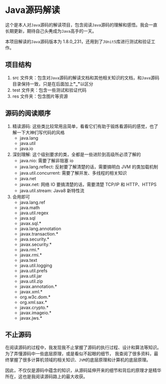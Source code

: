 # Java源码解读

这个是本人对`Java`源码的解读项目，包含阅读`Java`源码的理解和感悟。我会一直长期更新，期待自己~~头秃~~成为`Java`高手的一天。

本项目解读的`Java`源码版本为 1.8.0_231，还用到了`JUnit5`库进行测试和验证工作。

## 项目结构

1. src 文件夹：包含对`Java`源码的解读文档和其他相关知识的文档，和`Java`源码目录保持一致，只是在后面加上<strong>"_"</strong>以区分
2. test 文件夹：包含一些测试和验证代码
3. res 文件夹：包含图片等资源

## 源码的阅读顺序

1. 精读源码: 这些类比较常用且简单，看看它们有助于锻炼看源码的感觉，也了解一下大神们写代码的风格
    - java.lang
    - java.util
    - java.io
2. 深刻理解: 这个级别要求的类，全都是一些进阶到高级所必须了解的
    - java.nio: 需要了解非阻塞 io
    - java.lang.reflect: 反射要了解清楚的话，需要搞明白 JVM 的类加载机制
    - java.util.concurrent: 需要了解并发、多线程的相关知识
    - java.net
    - javax.net: 网络 IO 要搞清楚的话，需要清楚 TCP/IP 和 HTTP、HTTPS
    - java.util.stream: Java8 新特性流
3. 会用即可
    - java.lang.ref
    - java.math
    - java.util.regex
    - java.sql
    - javax.sql.*
    - java.lang.annotation
    - javax.transaction.*
    - java.security.*
    - javax.security.*
    - java.rmi.*
    - javax.rmi.*
    - java.text
    - java.util.logging
    - java.util.prefs
    - java.util.jar
    - java.util.zip
    - javax.annotation.*
    - javax.xml.*
    - org.w3c.dom.*
    - org.xml.sax.*
    - javax.crypto.*
    - javax.imageio.*
    - javax.jws.*
    
## 不止源码

在阅读源码的过程中，我发现我不止掌握了源码的执行过程、设计和算法等知识。为了弄懂源码中一些底层原理，或是看似不起眼的细节，
我查阅了很多资料，最终掌握了很多计算机领域的相关知识、`JVM`的底层原理和计算机的底层原理。

因此，不仅仅是源码中蕴含的知识，从源码延伸开来的细节和背后的原理才是精华所在，这也是我阅读源码路上的最大收获。
